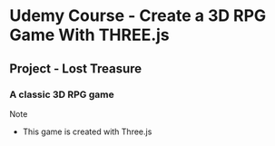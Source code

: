 # Udemy Course - Create a 3D RPG Game With THREE.js
## Project - Lost Treasure
### A classic 3D RPG game
Note
* This game is created with Three.js 
